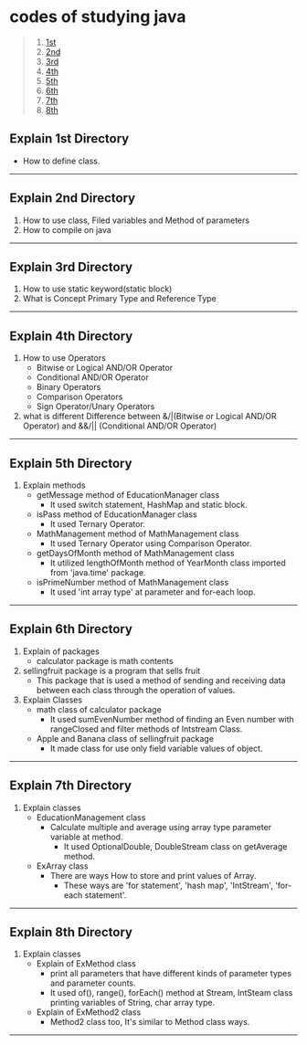 # codes of studying java

> 1. [1st](#explain-1st-directory)
> 2. [2nd](#explain-2nd-directory)
> 3. [3rd](#explain-3rd-directory)
> 4. [4th](#explain-4th-directory)
> 5. [5th](#explain-5th-directory)
> 6. [6th](#explain-6th-directory)
> 7. [7th](#explain-7th-directory)
> 8. [8th](#explain-8th-directory)

## Explain 1st Directory 
- How to define class.
---
## Explain 2nd Directory 
1. How to use class, Filed variables and Method of parameters
2. How to compile on java
---
## Explain 3rd Directory
1. How to use static keyword(static block)
2. What is Concept Primary Type and Reference Type
---
## Explain 4th Directory
1. How to use Operators
   - Bitwise or Logical AND/OR Operator
   - Conditional AND/OR Operator
   - Binary Operators
   - Comparison Operators
   - Sign Operator/Unary Operators
2. what is different Difference between &/|(Bitwise or Logical AND/OR Operator) and &&/|| (Conditional AND/OR Operator)
---
## Explain 5th Directory
1. Explain methods
   - getMessage method of EducationManager class 
     - It used switch statement, HashMap and static block.
   - isPass method of EducationManager class 
     - It used Ternary Operator.
   - MathManagement method of MathManagement class
     - It used Ternary Operator using Comparison Operator.
   - getDaysOfMonth method of MathManagement class
     - It utilized lengthOfMonth method of YearMonth class imported from 'java.time' package.
   - isPrimeNumber method of MathManagement class
     - It used 'int array type' at parameter and for-each loop.
---
## Explain 6th Directory
1. Explain of packages
   - calculator package is math contents
2. sellingfruit package is a program that sells fruit
   - This package that is used a method of sending and receiving data between each class through the operation of values.
3. Explain Classes
   - math class of calculator package
     - It used sumEvenNumber method of finding an Even number with rangeClosed and filter methods of Intstream Class.
   - Apple and Banana class of sellingfruit package
     - It made class for use only field variable values of object.
---
## Explain 7th Directory
1. Explain classes
   - EducationManagement class
     - Calculate multiple and average using array type parameter variable at method.
       - It used OptionalDouble, DoubleStream class on getAverage method. 
   - ExArray class
     - There are ways How to store and print values of Array.
       - These ways are 'for statement', 'hash map', 'IntStream', 'for-each statement'. 
---
## Explain 8th Directory
1. Explain classes
   - Explain of ExMethod class
     - print all parameters that have different kinds of parameter types and parameter counts.
     - It used of(), range(), forEach() method at Stream, IntSteam class printing variables of String, char array type.
   - Explain of ExMethod2 class
     - Method2 class too, It's similar to Method class ways.
---
